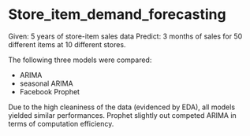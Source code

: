 # Store_item_demand_forecasting

Given: 5 years of store-item sales data
Predict: 3 months of sales for 50 different items at 10 different stores.

The following three models were compared: 
- ARIMA 
- seasonal ARIMA
- Facebook Prophet

Due to the high cleaniness of the data (evidenced by EDA), all models yielded similar performances. 
Prophet slightly out competed ARIMA in terms of computation efficiency.
